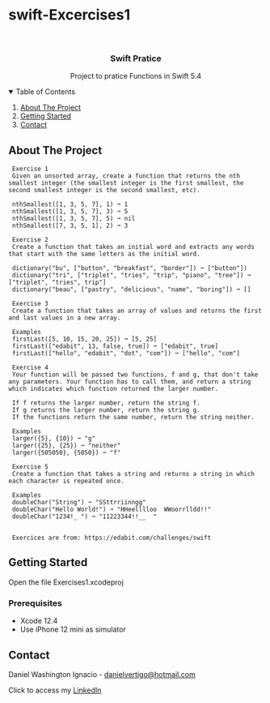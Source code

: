 # swift-Excercises1

<!-- PROJECT LOGO -->
<br />
<p align="center">

  <h3 align="center">Swift Pratice</h3>
  <p align="center">
    Project to pratice Functions in Swift 5.4
  </p>
</p>



<!-- TABLE OF CONTENTS -->
<details open="open">
  <summary>Table of Contents</summary>
  <ol>
    <li>
      <a href="#about-the-project">About The Project</a>
    </li>
    <li>
      <a href="#getting-started">Getting Started</a>
    </li>
    <li><a href="#contact">Contact</a></li>
  </ol>
</details>



<!-- ABOUT THE PROJECT -->
## About The Project

 
     Exercise 1
     Given an unsorted array, create a function that returns the nth smallest integer (the smallest integer is the first smallest, the second smallest integer is the second smallest, etc).
     
     nthSmallest([1, 3, 5, 7], 1) ➞ 1
     nthSmallest([1, 3, 5, 7], 3) ➞ 5
     nthSmallest([1, 3, 5, 7], 5) ➞ nil
     nthSmallest([7, 3, 5, 1], 2) ➞ 3
     
     Exercise 2
     Create a function that takes an initial word and extracts any words that start with the same letters as the initial word.
     
     dictionary("bu", ["button", "breakfast", "border"]) ➞ ["button"])
     dictionary("tri", ["triplet", "tries", "trip", "piano", "tree"]) ➞ ["triplet", "tries", trip"]
     dictionary("beau", ["pastry", "delicious", "name", "boring"]) ➞ []
     
     Exercise 3
     Create a function that takes an array of values and returns the first and last values in a new array.

     Examples
     firstLast([5, 10, 15, 20, 25]) ➞ [5, 25]
     firstLast(["edabit", 13, false, true]) ➞ ["edabit", true]
     firstLast(["hello", "edabit", "dot", "com"]) ➞ ["hello", "com"]
     
     Exercise 4
     Your function will be passed two functions, f and g, that don't take any parameters. Your function has to call them, and return a string which indicates which function returned the larger number.

     If f returns the larger number, return the string f.
     If g returns the larger number, return the string g.
     If the functions return the same number, return the string neither.
     
     Examples
     larger({5}, {10}) ➞ "g"
     larger({25}, {25}) ➞ "neither"
     larger({505050}, {5050}) ➞ "f"
     
     Exercise 5
     Create a function that takes a string and returns a string in which each character is repeated once.

     Examples
     doubleChar("String") ➞ "SSttrriinngg"
     doubleChar("Hello World!") ➞ "HHeelllloo  WWoorrlldd!!"
     doubleChar("1234!_ ") ➞ "11223344!!__  "
     
     
     Exercices are from: https://edabit.com/challenges/swift


<!-- GETTING STARTED -->
## Getting Started

Open the file Exercises1.xcodeproj 

### Prerequisites

* Xcode 12.4
* Use iPhone 12 mini as simulator 

<!-- CONTACT -->
## Contact

Daniel Washington Ignacio - danielvertigo@hotmail.com

Click to access my [LinkedIn](https://www.linkedin.com/in/daniel-washington-ignacio-ab439b164/)
